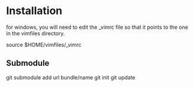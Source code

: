 # Installation

for windows, you will need to edit the _vimrc file so that it points to the one in the vimfiles directory.

  source $HOME/vimfiles/_vimrc


## Submodule

  git submodule add url bundle/name
  git init
  git update
